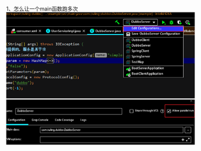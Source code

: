 1、怎么让一个main函数跑多次
![image](../../images/Snipaste_2022-04-06_21-27-39.png)
![image](../../images/Snipaste_2022-04-06_21-28-11.png)
